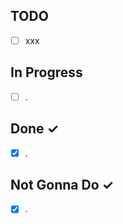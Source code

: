 TODO
----
- [ ] xxx

In Progress
-----------
- [ ] .

Done ✓
------
- [X] .

Not Gonna Do ✓
------
- [X] .